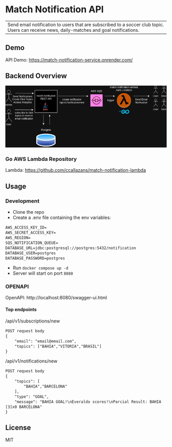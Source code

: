 # Match Notification API
<table>
<tr>
<td>
    Send email notification to users that are subscribed to a soccer club topic. Users can receive news, daily-matches and goal notifications.
</td>
</tr>
</table>


## Demo
API Demo: https://match-notification-service.onrender.com/


## Backend Overview

![](assets/match-notification.drawio.png)

### Go AWS Lambda Repository
Lambda: https://github.com/ccallazans/match-notification-lambda


## Usage

### Development
- Clone the repo
- Create a .env file containing the env variables:
```
AWS_ACCESS_KEY_ID=
AWS_SECRET_ACCESS_KEY=
AWS_REGION=
SQS_NOTIFICATION_QUEUE=
DATABASE_URL=jdbc:postgresql://postgres:5432/notification
DATABASE_USER=postgres
DATABASE_PASSWORD=postgres
```
- Run `docker compose up -d`
- Server will start on port `8080`

### OPENAPI
OpenAPI: http://localhost:8080/swagger-ui.html

#### Top endpoints
/api/v1/subscriptions/new
```
POST request body
{
    "email": "email@email.com",
    "topics": ["BAHIA","VITORIA","BRASIL"]
}
```
/api/v1/notifications/new
```
POST request body
{
    "topics": [
        "BAHIA","BARCELONA"
    ],
    "type": "GOAL",
    "message": "BAHIA GOAL!\nEveraldo scores!\nParcial Result: BAHIA [3]x0 BARCELONA"
}
```

## License

MIT

